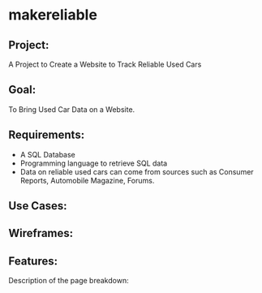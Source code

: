 # makereliable

## Project: 
A Project to Create a Website to Track Reliable Used Cars

## Goal: 
To Bring Used Car Data on a Website.

## Requirements: 
* A SQL Database
* Programming language to retrieve SQL data
* Data on reliable used cars can come from sources such as Consumer Reports, Automobile Magazine, Forums.

## Use Cases:

## Wireframes:

## Features:
Description of the page breakdown:

